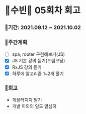 # 🌼수빈🌼 05회차 회고

### 🥕기간: 2021.09.12 ~ 2021.10.02

### 🍆주간계획

- [ ] spa, router 구현해보기(JS)
- [x] JS 기본 강의 듣기(드림코딩)
- [x] RxJS 강의 듣기
- [x] 하루에 알고리즘 1~2개 풀기

### 🥦회고

- 게을러지지 말기
- 개발 이외의 일도 열심히 
